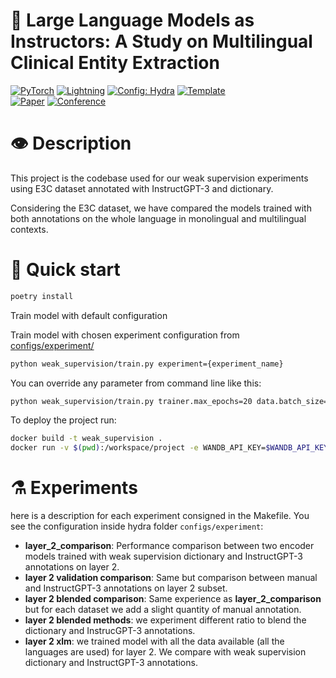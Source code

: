 # 🐊 Large Language Models as Instructors: A Study on Multilingual Clinical Entity Extraction

<a href="https://pytorch.org/get-started/locally/"><img alt="PyTorch" src="https://img.shields.io/badge/PyTorch-ee4c2c?logo=pytorch&logoColor=white"></a>
<a href="https://pytorchlightning.ai/"><img alt="Lightning" src="https://img.shields.io/badge/-Lightning-792ee5?logo=pytorchlightning&logoColor=white"></a>
<a href="https://hydra.cc/"><img alt="Config: Hydra" src="https://img.shields.io/badge/Config-Hydra-89b8cd"></a>
<a href="https://github.com/ashleve/lightning-hydra-template"><img alt="Template" src="https://img.shields.io/badge/-Lightning--Hydra--Template-017F2F?style=flat&logo=github&labelColor=gray"></a><br>
[![Paper](http://img.shields.io/badge/paper-arxiv.1001.2234-B31B1B.svg)](https://www.nature.com/articles/nature14539)
[![Conference](https://img.shields.io/badge/BioNLP-2023-blue)](https://aclweb.org/aclwiki/BioNLP_Workshop)

</div>

# 👁️ Description

This project is the codebase used for our weak supervision experiments using E3C dataset annotated
with InstructGPT-3 and dictionary.

Considering the E3C dataset, we have compared the models trained with both annotations on the whole
language in monolingual and multilingual contexts.

# 🚀 Quick start

```bash
poetry install
```

Train model with default configuration

Train model with chosen experiment configuration from [configs/experiment/](configs/experiment/)

```bash
python weak_supervision/train.py experiment={experiment_name}
```

You can override any parameter from command line like this:

```bash
python weak_supervision/train.py trainer.max_epochs=20 data.batch_size=64
```

To deploy the project run:

```bash
docker build -t weak_supervision .
docker run -v $(pwd):/workspace/project -e WANDB_API_KEY=$WANDB_API_KEY --gpus all -it  --rm weak_supervision zsh
```

# ⚗️ Experiments

here is a description for each experiment consigned in the Makefile. You see the configuration
inside hydra folder `configs/experiment`:

- **layer_2_comparison**: Performance comparison between two encoder models trained with weak
  supervision dictionary and InstructGPT-3 annotations on layer 2.
- **layer 2 validation comparison**: Same but comparison between manual and InstructGPT-3
  annotations on layer 2 subset.
- **layer 2 blended comparison**: Same experience as **layer_2_comparison** but for each dataset we
  add a slight quantity of manual annotation.
- **layer 2 blended methods**: we experiment different ratio to blend the dictionary and
  InstrucGPT-3 annotations.
- **layer 2 xlm**: we trained model with all the data available (all the languages are used) for
  layer 2. We compare with weak supervision dictionary and InstructGPT-3 annotations.
